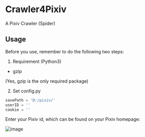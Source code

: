 # Crawler4Pixiv
A Pixiv Crawler (Spider)

## Usage

Before you use, remember to do the following two steps:

1. Requirement (Python3)

- gzip

(Yes, gzip is the only required package)



2. Set config.py

```python
savePath = 'D:/pixiv/'
userID = ''
cookie = ''
```

Enter your Pixiv id, which can be found on your Pixiv homepage: 

![image](https://github.com/Yuzi-Liang/Crawler4Pixiv/tree/main/image/1.png)
